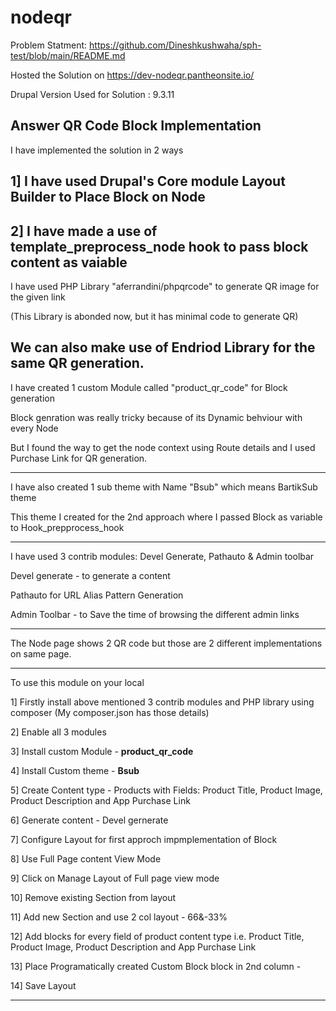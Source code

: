 # nodeqr

Problem Statment: https://github.com/Dineshkushwaha/sph-test/blob/main/README.md

Hosted the Solution on https://dev-nodeqr.pantheonsite.io/

Drupal Version Used for Solution : 9.3.11

Answer QR Code Block Implementation 
-----------------------------------------------------------------------------------------------

I have implemented the solution in 2 ways

1] I have used Drupal's Core module Layout Builder to Place Block on Node
-----------------------------------------------------------------------------------------------
2] I have made a use of template_preprocess_node hook to pass block content as vaiable
-----------------------------------------------------------------------------------------------

I have used PHP Library "aferrandini/phpqrcode" to generate QR image for the given link

(This Library is abonded now, but it has minimal code to generate QR)

We can also make use of Endriod Library for the same QR generation.
---------------------------------------------------------------------------------------------
I have created 1 custom Module called "product_qr_code" for Block generation

Block genration was really tricky because of its Dynamic behviour with every Node

But I found the way to get the node context using Route details and I used Purchase Link for QR generation.

-----------------------------------------------------------------------------------------------

I have also created 1 sub theme with Name "Bsub" which means BartikSub theme

This theme I created for the 2nd approach where I passed Block as variable to Hook_prepprocess_hook

-----------------------------------------------------------------------------------------------

I have used 3 contrib modules: Devel Generate, Pathauto & Admin toolbar

Devel generate - to generate a content

Pathauto for URL Alias Pattern Generation

Admin Toolbar - to Save the time of browsing the different admin links

--------------------------------------------------------------------------------------------

The Node page shows 2 QR code but those are 2 different implementations on same page.

------------------------------------------------------------------------------------------
To use this  module on your local

1] Firstly install above mentioned 3 contrib modules and PHP library using composer (My composer.json has those details)

2] Enable all 3 modules

3] Install custom Module  - **product_qr_code**

4] Install Custom theme   - **Bsub**

5] Create Content type - Products with Fields: Product Title, Product Image, Product Description and App Purchase Link

6] Generate content - Devel gernerate

7] Configure Layout for first approch impmplementation of Block

8] Use Full Page content View Mode

9] Click on Manage Layout of Full page view mode

10] Remove existing Section from layout 

11] Add new Section and use 2 col layout - 66&-33%

12] Add blocks for every field of product content type i.e. Product Title, Product Image, Product Description and App Purchase Link
 
13] Place Programatically created Custom Block block in 2nd column - 

14] Save Layout

---------------------------------------------------------------------------------------------
